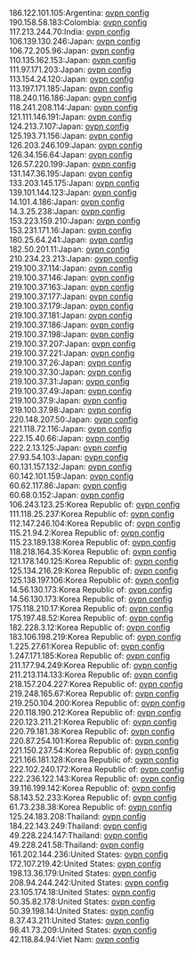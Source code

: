 186.122.101.105:Argentina: [ovpn config](vpn/186_122_101_105.ovpn)  
190.158.58.183:Colombia: [ovpn config](vpn/190_158_58_183.ovpn)  
117.213.244.70:India: [ovpn config](vpn/117_213_244_70.ovpn)  
106.139.130.246:Japan: [ovpn config](vpn/106_139_130_246.ovpn)  
106.72.205.96:Japan: [ovpn config](vpn/106_72_205_96.ovpn)  
110.135.162.153:Japan: [ovpn config](vpn/110_135_162_153.ovpn)  
111.97.171.203:Japan: [ovpn config](vpn/111_97_171_203.ovpn)  
113.154.24.120:Japan: [ovpn config](vpn/113_154_24_120.ovpn)  
113.197.171.185:Japan: [ovpn config](vpn/113_197_171_185.ovpn)  
118.240.116.186:Japan: [ovpn config](vpn/118_240_116_186.ovpn)  
118.241.208.114:Japan: [ovpn config](vpn/118_241_208_114.ovpn)  
121.111.146.191:Japan: [ovpn config](vpn/121_111_146_191.ovpn)  
124.213.7.107:Japan: [ovpn config](vpn/124_213_7_107.ovpn)  
125.193.71.156:Japan: [ovpn config](vpn/125_193_71_156.ovpn)  
126.203.246.109:Japan: [ovpn config](vpn/126_203_246_109.ovpn)  
126.34.156.64:Japan: [ovpn config](vpn/126_34_156_64.ovpn)  
126.57.220.199:Japan: [ovpn config](vpn/126_57_220_199.ovpn)  
131.147.36.195:Japan: [ovpn config](vpn/131_147_36_195.ovpn)  
133.203.145.175:Japan: [ovpn config](vpn/133_203_145_175.ovpn)  
139.101.144.123:Japan: [ovpn config](vpn/139_101_144_123.ovpn)  
14.101.4.186:Japan: [ovpn config](vpn/14_101_4_186.ovpn)  
14.3.25.238:Japan: [ovpn config](vpn/14_3_25_238.ovpn)  
153.223.159.210:Japan: [ovpn config](vpn/153_223_159_210.ovpn)  
153.231.171.16:Japan: [ovpn config](vpn/153_231_171_16.ovpn)  
180.25.64.241:Japan: [ovpn config](vpn/180_25_64_241.ovpn)  
182.50.201.11:Japan: [ovpn config](vpn/182_50_201_11.ovpn)  
210.234.23.213:Japan: [ovpn config](vpn/210_234_23_213.ovpn)  
219.100.37.114:Japan: [ovpn config](vpn/219_100_37_114.ovpn)  
219.100.37.146:Japan: [ovpn config](vpn/219_100_37_146.ovpn)  
219.100.37.163:Japan: [ovpn config](vpn/219_100_37_163.ovpn)  
219.100.37.177:Japan: [ovpn config](vpn/219_100_37_177.ovpn)  
219.100.37.179:Japan: [ovpn config](vpn/219_100_37_179.ovpn)  
219.100.37.181:Japan: [ovpn config](vpn/219_100_37_181.ovpn)  
219.100.37.186:Japan: [ovpn config](vpn/219_100_37_186.ovpn)  
219.100.37.198:Japan: [ovpn config](vpn/219_100_37_198.ovpn)  
219.100.37.207:Japan: [ovpn config](vpn/219_100_37_207.ovpn)  
219.100.37.221:Japan: [ovpn config](vpn/219_100_37_221.ovpn)  
219.100.37.26:Japan: [ovpn config](vpn/219_100_37_26.ovpn)  
219.100.37.30:Japan: [ovpn config](vpn/219_100_37_30.ovpn)  
219.100.37.31:Japan: [ovpn config](vpn/219_100_37_31.ovpn)  
219.100.37.49:Japan: [ovpn config](vpn/219_100_37_49.ovpn)  
219.100.37.9:Japan: [ovpn config](vpn/219_100_37_9.ovpn)  
219.100.37.98:Japan: [ovpn config](vpn/219_100_37_98.ovpn)  
220.148.207.50:Japan: [ovpn config](vpn/220_148_207_50.ovpn)  
221.118.72.116:Japan: [ovpn config](vpn/221_118_72_116.ovpn)  
222.15.40.66:Japan: [ovpn config](vpn/222_15_40_66.ovpn)  
222.2.13.125:Japan: [ovpn config](vpn/222_2_13_125.ovpn)  
27.93.54.103:Japan: [ovpn config](vpn/27_93_54_103.ovpn)  
60.131.157.132:Japan: [ovpn config](vpn/60_131_157_132.ovpn)  
60.142.101.159:Japan: [ovpn config](vpn/60_142_101_159.ovpn)  
60.62.117.86:Japan: [ovpn config](vpn/60_62_117_86.ovpn)  
60.68.0.152:Japan: [ovpn config](vpn/60_68_0_152.ovpn)  
106.243.123.25:Korea Republic of: [ovpn config](vpn/106_243_123_25.ovpn)  
111.118.25.237:Korea Republic of: [ovpn config](vpn/111_118_25_237.ovpn)  
112.147.246.104:Korea Republic of: [ovpn config](vpn/112_147_246_104.ovpn)  
115.21.94.2:Korea Republic of: [ovpn config](vpn/115_21_94_2.ovpn)  
115.23.189.138:Korea Republic of: [ovpn config](vpn/115_23_189_138.ovpn)  
118.218.164.35:Korea Republic of: [ovpn config](vpn/118_218_164_35.ovpn)  
121.178.140.125:Korea Republic of: [ovpn config](vpn/121_178_140_125.ovpn)  
125.134.216.29:Korea Republic of: [ovpn config](vpn/125_134_216_29.ovpn)  
125.138.197.106:Korea Republic of: [ovpn config](vpn/125_138_197_106.ovpn)  
14.56.130.173:Korea Republic of: [ovpn config](vpn/14_56_130_173.ovpn)  
14.56.130.173:Korea Republic of: [ovpn config](vpn/14_56_130_173.ovpn)  
175.118.210.17:Korea Republic of: [ovpn config](vpn/175_118_210_17.ovpn)  
175.197.48.52:Korea Republic of: [ovpn config](vpn/175_197_48_52.ovpn)  
182.228.3.12:Korea Republic of: [ovpn config](vpn/182_228_3_12.ovpn)  
183.106.198.219:Korea Republic of: [ovpn config](vpn/183_106_198_219.ovpn)  
1.225.27.61:Korea Republic of: [ovpn config](vpn/1_225_27_61.ovpn)  
1.247.171.185:Korea Republic of: [ovpn config](vpn/1_247_171_185.ovpn)  
211.177.94.249:Korea Republic of: [ovpn config](vpn/211_177_94_249.ovpn)  
211.213.114.133:Korea Republic of: [ovpn config](vpn/211_213_114_133.ovpn)  
218.157.204.227:Korea Republic of: [ovpn config](vpn/218_157_204_227.ovpn)  
219.248.165.67:Korea Republic of: [ovpn config](vpn/219_248_165_67.ovpn)  
219.250.104.200:Korea Republic of: [ovpn config](vpn/219_250_104_200.ovpn)  
220.118.190.212:Korea Republic of: [ovpn config](vpn/220_118_190_212.ovpn)  
220.123.211.21:Korea Republic of: [ovpn config](vpn/220_123_211_21.ovpn)  
220.79.181.38:Korea Republic of: [ovpn config](vpn/220_79_181_38.ovpn)  
220.87.254.101:Korea Republic of: [ovpn config](vpn/220_87_254_101.ovpn)  
221.150.237.54:Korea Republic of: [ovpn config](vpn/221_150_237_54.ovpn)  
221.166.181.128:Korea Republic of: [ovpn config](vpn/221_166_181_128.ovpn)  
222.102.240.172:Korea Republic of: [ovpn config](vpn/222_102_240_172.ovpn)  
222.236.122.143:Korea Republic of: [ovpn config](vpn/222_236_122_143.ovpn)  
39.116.199.142:Korea Republic of: [ovpn config](vpn/39_116_199_142.ovpn)  
58.143.52.233:Korea Republic of: [ovpn config](vpn/58_143_52_233.ovpn)  
61.73.238.38:Korea Republic of: [ovpn config](vpn/61_73_238_38.ovpn)  
125.24.183.208:Thailand: [ovpn config](vpn/125_24_183_208.ovpn)  
184.22.143.249:Thailand: [ovpn config](vpn/184_22_143_249.ovpn)  
49.228.224.147:Thailand: [ovpn config](vpn/49_228_224_147.ovpn)  
49.228.241.58:Thailand: [ovpn config](vpn/49_228_241_58.ovpn)  
161.202.144.236:United States: [ovpn config](vpn/161_202_144_236.ovpn)  
172.107.219.42:United States: [ovpn config](vpn/172_107_219_42.ovpn)  
198.13.36.179:United States: [ovpn config](vpn/198_13_36_179.ovpn)  
208.94.244.242:United States: [ovpn config](vpn/208_94_244_242.ovpn)  
23.105.174.18:United States: [ovpn config](vpn/23_105_174_18.ovpn)  
50.35.82.178:United States: [ovpn config](vpn/50_35_82_178.ovpn)  
50.39.198.14:United States: [ovpn config](vpn/50_39_198_14.ovpn)  
8.37.43.211:United States: [ovpn config](vpn/8_37_43_211.ovpn)  
98.41.73.209:United States: [ovpn config](vpn/98_41_73_209.ovpn)  
42.118.84.94:Viet Nam: [ovpn config](vpn/42_118_84_94.ovpn)  
